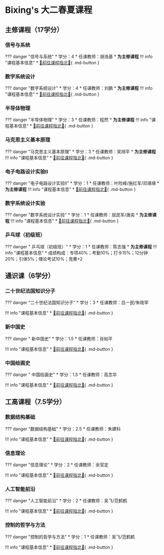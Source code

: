 # Bixing's 大二春夏课程

## 主修课程（17学分）

### 信号与系统

??? danger "信号与系统"
    * 学分：4
    * 任课教师：胡浩基
    * **为主修课程**
!!! info "课程基本信息"
    * [🚀前往课程指北💯](https://wbx0710.github.io/mymkdocs/%E5%A4%A7%E4%BA%8C%E7%A7%8B%E5%86%AC/%E5%A4%A7%E5%AD%A6%E7%89%A9%E7%90%86%E7%94%B2II/%E8%AF%BE%E7%A8%8B%E6%8C%87%E5%8C%97/){ .md-button }

### 数字系统设计

??? danger "数字系统设计"
    * 学分：4
    * 任课教师：刘鹏
    * **为主修课程**
!!! info "课程基本信息"
    * [🚀前往课程指北💯](https://wbx0710.github.io/mymkdocs/%E5%A4%A7%E4%BA%8C%E7%A7%8B%E5%86%AC/%E5%A4%A7%E5%AD%A6%E7%89%A9%E7%90%86%E7%94%B2II/%E8%AF%BE%E7%A8%8B%E6%8C%87%E5%8C%97/){ .md-button }

### 半导体物理

??? danger "半导体物理"
    * 学分：3
    * 任课教师：程然
    * **为主修课程**
!!! info "课程基本信息"
    * [🚀前往课程指北💯](https://wbx0710.github.io/mymkdocs/%E5%A4%A7%E4%BA%8C%E7%A7%8B%E5%86%AC/%E5%A4%A7%E5%AD%A6%E7%89%A9%E7%90%86%E7%94%B2II/%E8%AF%BE%E7%A8%8B%E6%8C%87%E5%8C%97/){ .md-button }

### 马克思主义基本原理

??? danger "马克思主义基本原理"
    * 学分：3
    * 任课教师：吴旭平
    * **为主修课程**
!!! info "课程基本信息"
    * [🚀前往课程指北💯](https://wbx0710.github.io/mymkdocs/%E5%A4%A7%E4%BA%8C%E7%A7%8B%E5%86%AC/%E5%A4%A7%E5%AD%A6%E7%89%A9%E7%90%86%E7%94%B2II/%E8%AF%BE%E7%A8%8B%E6%8C%87%E5%8C%97/){ .md-button }

### 电子电路设计实验II

??? danger "电子电路设计实验II"
    * 学分：1
    * 任课教师：叶险峰/施红军/邓靖靖
    * **为主修课程**
!!! info "课程基本信息"
    * [🚀前往课程指北💯](https://wbx0710.github.io/mymkdocs/%E5%A4%A7%E4%BA%8C%E7%A7%8B%E5%86%AC/%E5%A4%A7%E5%AD%A6%E7%89%A9%E7%90%86%E7%94%B2II/%E8%AF%BE%E7%A8%8B%E6%8C%87%E5%8C%97/){ .md-button }

### 数字系统设计实验

??? danger "数字系统设计实验"
    * 学分：1
    * 任课教师：屈民军/唐奕
    * **为主修课程**
!!! info "课程基本信息"
    * [🚀前往课程指北💯](https://wbx0710.github.io/mymkdocs/%E5%A4%A7%E4%BA%8C%E7%A7%8B%E5%86%AC/%E5%A4%A7%E5%AD%A6%E7%89%A9%E7%90%86%E7%94%B2II/%E8%AF%BE%E7%A8%8B%E6%8C%87%E5%8C%97/){ .md-button }

### 乒乓球（初级班）
??? danger " 乒乓球（初级班）"
    * 学分：1
    * 任课教师：陈志强
    * **为主修课程**
!!! info "课程基本信息"
    * 成绩构成：专项40%；考勤10%；打卡15%；12分钟20%；引体5%；理论考试10%；竞赛+2

## 通识课（6学分）

### 二十世纪法国知识分子
??? danger "二十世纪法国知识分子"
    * 学分：3
    * 任课教师：吕一民/朱晓罕

!!! info "课程基本信息"
    * [🚀前往课程指北💯](https://wbx0710.github.io/mymkdocs/%E5%A4%A7%E4%BA%8C%E7%A7%8B%E5%86%AC/%E9%80%9A%E8%AF%86%E8%AF%BE/%E8%AF%BE%E7%A8%8B%E6%8C%87%E5%8C%97/){ .md-button }

### 新中国史
??? danger " 新中国史"
    * 学分：1.5
    * 任课教师：肖如平

!!! info "课程基本信息"
    * [🚀前往课程指北💯](https://wbx0710.github.io/mymkdocs/%E5%A4%A7%E4%BA%8C%E7%A7%8B%E5%86%AC/%E9%80%9A%E8%AF%86%E8%AF%BE/%E8%AF%BE%E7%A8%8B%E6%8C%87%E5%8C%97/){ .md-button }

### 中国绘画史
??? danger " 中国绘画史"
    * 学分：1.5
    * 任课教师：高念华

!!! info "课程基本信息"
    * [🚀前往课程指北💯](https://wbx0710.github.io/mymkdocs/%E5%A4%A7%E4%BA%8C%E7%A7%8B%E5%86%AC/%E9%80%9A%E8%AF%86%E8%AF%BE/%E8%AF%BE%E7%A8%8B%E6%8C%87%E5%8C%97/){ .md-button }

## 工高课程（7.5学分）

### 数据结构基础
??? danger "数据结构基础"
    * 学分：2.5
    * 任课教师：朱建科

!!! info "课程基本信息"
    * [🚀前往课程指北💯](https://wbx0710.github.io/mymkdocs/%E5%A4%A7%E4%BA%8C%E7%A7%8B%E5%86%AC/%E5%B7%A5%E7%A8%8B%E5%AF%BC%E8%AE%BA/%E8%AF%BE%E7%A8%8B%E6%8C%87%E5%8C%97/){ .md-button }

### 信息理论
??? danger "信息理论"
    * 学分：2
    * 任课教师：余官定

!!! info "课程基本信息"
    * [🚀前往课程指北💯](https://wbx0710.github.io/mymkdocs/%E5%A4%A7%E4%BA%8C%E7%A7%8B%E5%86%AC/%E5%B7%A5%E7%A8%8B%E5%AF%BC%E8%AE%BA/%E8%AF%BE%E7%A8%8B%E6%8C%87%E5%8C%97/){ .md-button }

### 人工智能前沿
??? danger "人工智能前沿"
    * 学分：2
    * 任课教师：吴飞/范鹤鹤

!!! info "课程基本信息"
    * [🚀前往课程指北💯](https://wbx0710.github.io/mymkdocs/%E5%A4%A7%E4%BA%8C%E7%A7%8B%E5%86%AC/%E5%B7%A5%E7%A8%8B%E5%AF%BC%E8%AE%BA/%E8%AF%BE%E7%A8%8B%E6%8C%87%E5%8C%97/){ .md-button }

### 控制的哲学与方法
??? danger "控制的哲学与方法"
    * 学分：1
    * 任课教师：吴飞/范鹤鹤

!!! info "课程基本信息"
    * [🚀前往课程指北💯](https://wbx0710.github.io/mymkdocs/%E5%A4%A7%E4%BA%8C%E7%A7%8B%E5%86%AC/%E5%B7%A5%E7%A8%8B%E5%AF%BC%E8%AE%BA/%E8%AF%BE%E7%A8%8B%E6%8C%87%E5%8C%97/){ .md-button }
